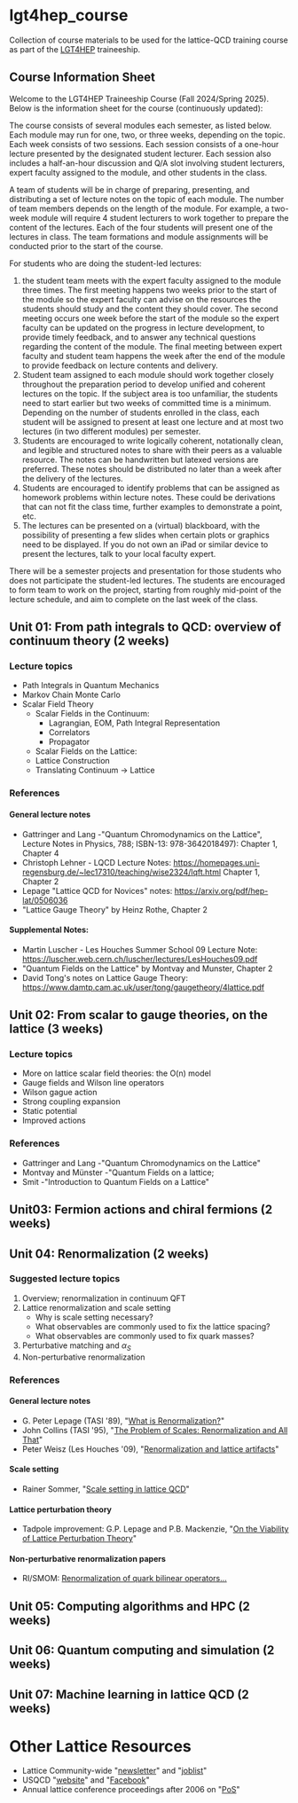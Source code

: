 # lgt4hep_course

Collection of course materials to be used for the lattice-QCD training course as part of the [LGT4HEP](https://lgt4hep.github.io) traineeship.

## Course Information Sheet

Welcome to the LGT4HEP Traineeship Course (Fall 2024/Spring 2025). Below is the information sheet for the course (continuously updated):

The course consists of several modules each semester, as listed below. Each module may run for one, two, or three weeks, depending on the topic. Each week consists of two sessions. Each session consists of a one-hour lecture presented by the designated student lecturer. Each session also includes a half-an-hour discussion and Q/A slot involving student lecturers, expert faculty assigned to the module, and other students in the class.

A team of students will be in charge of preparing, presenting, and distributing a set of lecture notes on the topic of each module. The number of team members depends on the length of the module. For example, a two-week module will require 4 student lecturers to work together to prepare the content of the lectures. Each of the four students will present one of the lectures in class. The team formations and module assignments will be conducted prior to the start of the course.

For students who are doing the student-led lectures:
1. the student team meets with the expert faculty assigned to the module three times. The first meeting happens two weeks prior to the start of the module so the expert faculty can advise on the resources the students should study and the content they should cover. The second meeting occurs one week before the start of the module so the expert faculty can be updated on the progress in lecture development, to provide timely feedback, and to answer any technical questions regarding the content of the module. The final meeting between expert faculty and student team happens the week after the end of the module to provide feedback on lecture contents and delivery.
2. Student team assigned to each module should work together closely throughout the preparation period to develop unified and coherent lectures on the topic. If the subject area is too unfamiliar, the students need to start earlier but two weeks of committed time is a minimum. Depending on the number of students enrolled in the class, each student will be assigned to present at least one lecture and at most two lectures (in two different modules) per semester.
3. Students are encouraged to write logically coherent, notationally clean, and legible and structured notes to share with their peers as a valuable resource. The notes can be handwritten but latexed versions are preferred. These notes should be distributed no later than a week after the delivery of the lectures.
4. Students are encouraged to identify problems that can be assigned as homework problems within lecture notes. These could be derivations that can not fit the class time, further examples to demonstrate a point, etc.
5. The lectures can be presented on a (virtual) blackboard, with the possibility of presenting a few slides when certain plots or graphics need to be displayed. If you do not own an iPad or similar device to present the lectures, talk to your local faculty expert.

There will be a semester projects and presentation for those students who does not participate the student-led lectures. The students are encouraged to form team to work on the project, starting from roughly mid-point of the lecture schedule, and aim to complete on the last week of the class. 


## Unit 01: From path integrals to QCD: overview of continuum theory (2 weeks)

###  Lecture topics
- Path Integrals in Quantum Mechanics
- Markov Chain Monte Carlo
- Scalar Field Theory
   - Scalar Fields in the Continuum:
      - Lagrangian, EOM, Path Integral Representation
      - Correlators
      - Propagator
    - Scalar Fields on the Lattice:
  	- Lattice Construction
  	- Translating Continuum -> Lattice

### References
#### General lecture notes
- Gattringer and Lang -"Quantum Chromodynamics on the Lattice", Lecture Notes in Physics, 788;  ISBN-13: 978-3642018497): Chapter 1, Chapter 4
- Christoph Lehner - LQCD Lecture Notes: https://homepages.uni-regensburg.de/~lec17310/teaching/wise2324/lqft.html Chapter 1, Chapter 2 
- Lepage "Lattice QCD for Novices" notes: https://arxiv.org/pdf/hep-lat/0506036
- "Lattice Gauge Theory" by Heinz Rothe, Chapter 2

#### Supplemental Notes:
- Martin Luscher - Les Houches Summer School 09 Lecture Note: https://luscher.web.cern.ch/luscher/lectures/LesHouches09.pdf
- "Quantum Fields on the Lattice" by Montvay and Munster, Chapter 2
- David Tong's notes on Lattice Gauge Theory: https://www.damtp.cam.ac.uk/user/tong/gaugetheory/4lattice.pdf


## Unit 02: From scalar to gauge theories, on the lattice (3 weeks)

###  Lecture topics
- More on lattice scalar field theories: the O(n) model
- Gauge fields and Wilson line operators
- Wilson gague action
- Strong coupling expansion
- Static potential
- Improved actions

### References
- Gattringer and Lang -"Quantum Chromodynamics on the Lattice"
- Montvay and Münster -"Quantum Fields on a lattice;
- Smit -"Introduction to Quantum Fields on a Lattice"


## Unit03: Fermion actions and chiral fermions (2 weeks)


## Unit 04: Renormalization (2 weeks)


### Suggested lecture topics

1. Overview; renormalization in continuum QFT
2. Lattice renormalization and scale setting
	- Why is scale setting necessary?
	- What observables are commonly used to fix the lattice spacing?
	- What observables are commonly used to fix quark masses?
3. Perturbative matching and $\alpha_S$
4. Non-perturbative renormalization

### References
#### General lecture notes

- G. Peter Lepage (TASI '89), "[What is Renormalization?](https://arxiv.org/abs/hep-ph/0506330)"
- John Collins (TASI '95), "[The Problem of Scales: Renormalization and All That](https://arxiv.org/abs/hep-ph/9510276)"
- Peter Weisz (Les Houches '09), "[Renormalization and lattice artifacts](https://www.arxiv.org/abs/1004.3462)"

#### Scale setting

- Rainer Sommer, "[Scale setting in lattice QCD](https://arxiv.org/abs/1401.3270)"

#### Lattice perturbation theory

- Tadpole improvement: G.P. Lepage and P.B. Mackenzie, "[On the Viability of Lattice Perturbation Theory](https://arxiv.org/abs/hep-lat/9209022)"

#### Non-perturbative renormalization papers

- RI/SMOM: [Renormalization of quark bilinear operators...](https://arxiv.org/abs/0901.2599)

## Unit 05: Computing algorithms and HPC (2 weeks)


## Unit 06: Quantum computing and simulation (2 weeks)


## Unit 07: Machine learning in lattice QCD (2 weeks)

# Other Lattice Resources
- Lattice Community-wide "[newsletter](https://list.indiana.edu/sympa/info/latticenews-l)" and "[joblist](https://list.indiana.edu/sympa/info/latticejobs-l)"
- USQCD "[website](https://www.usqcd.org/)" and "[Facebook](https://www.facebook.com/LatticeQCD/)"
- Annual lattice conference proceedings after 2006 on "[PoS](https://pos.sissa.it/cgi-bin/reader/family.cgi?code=lattice)"


